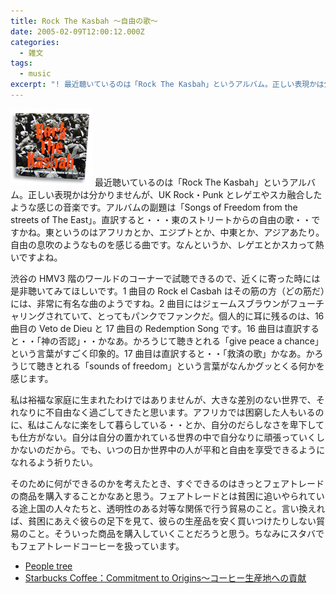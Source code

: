 ```yaml
---
title: Rock The Kasbah 〜自由の歌〜
date: 2005-02-09T12:00:12.000Z
categories:
  - 雑文
tags:
  - music
excerpt: "! 最近聴いているのは「Rock The Kasbah」というアルバム。正しい表現かは分かりませんが、UK Rock・Punkとレゲエやスカ融合したような感じの音楽です。アルバムの副題は「Songs of Freedom from the streets of The East」。直訳すると・・・東のストリートからの自由の歌・・ですかね。東というのはアフリカとか、エジプトとか、中東とか、アジアあたり。自由の息吹のようなものを感じる曲です。なんというか、レゲエとかスカって熱いですよね。  渋谷のHMV3階のワールドのコーナーで試聴できるので、近くに寄った時には是非聴いてみてほしいです。1曲目のRock el Casbahはその筋の方（どの筋だ）には、非常に有名な曲のようですね。2曲目にはジェームスブラウンがフューチャリングされていて、とってもパンクでファンクだ。個人的に耳に残るのは、16曲目のVeto de Dieuと17曲目のRedemption Songです。16曲目は直訳すると・・「神の否認」・・かなあ。かろうじて聴きとれる「give peace a chance」という言葉がすごく印象的。17曲目は直訳すると・・「救済の歌」かなあ。かろうじて聴きとれる「sounds of freedom」という言葉がなんかグッとくる何かを感じます。"
---
```


![](/assets/i/cd/rock_the_kasbah.jpg) 最近聴いているのは「Rock The Kasbah」というアルバム。正しい表現かは分かりませんが、UK Rock・Punk とレゲエやスカ融合したような感じの音楽です。アルバムの副題は「Songs of Freedom from the streets of The East」。直訳すると・・・東のストリートからの自由の歌・・ですかね。東というのはアフリカとか、エジプトとか、中東とか、アジアあたり。自由の息吹のようなものを感じる曲です。なんというか、レゲエとかスカって熱いですよね。

渋谷の HMV3 階のワールドのコーナーで試聴できるので、近くに寄った時には是非聴いてみてほしいです。1 曲目の Rock el Casbah はその筋の方（どの筋だ）には、非常に有名な曲のようですね。2 曲目にはジェームスブラウンがフューチャリングされていて、とってもパンクでファンクだ。個人的に耳に残るのは、16 曲目の Veto de Dieu と 17 曲目の Redemption Song です。16 曲目は直訳すると・・「神の否認」・・かなあ。かろうじて聴きとれる「give peace a chance」という言葉がすごく印象的。17 曲目は直訳すると・・「救済の歌」かなあ。かろうじて聴きとれる「sounds of freedom」という言葉がなんかグッとくる何かを感じます。

私は裕福な家庭に生まれたわけではありませんが、大きな差別のない世界で、それなりに不自由なく過ごしてきたと思います。アフリカでは困窮した人もいるのに、私はこんなに楽をして暮らしている・・とか、自分のだらしなさを卑下しても仕方がない。自分は自分の置かれている世界の中で自分なりに頑張っていくしかないのだから。でも、いつの日か世界中の人が平和と自由を享受できるようになれるよう祈りたい。

そのために何ができるのかを考えたとき、すぐできるのはきっとフェアトレードの商品を購入することかなあと思う。フェアトレードとは貧困に追いやられている途上国の人々たちと、透明性のある対等な関係で行う貿易のこと。言い換えれば、貧困にあえぐ彼らの足下を見て、彼らの生産品を安く買いつけたりしない貿易のこと。そういった商品を購入していくことだろうと思う。ちなみにスタバでもフェアトレードコーヒーを扱っています。

- [People tree](http://www.peopletree.co.jp/)
- [Starbucks Coffee：Commitment to Origins〜コーヒー生産地への貢献](http://www.starbucks.co.jp/ja/company_cto_02.htm)
